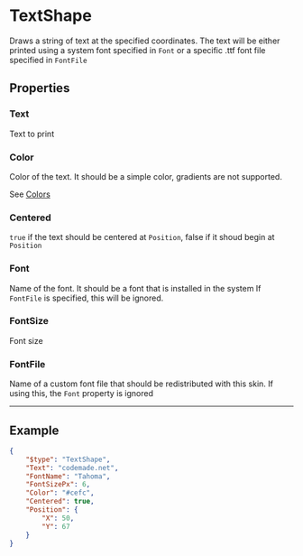 # TextShape

Draws a string of text at the specified coordinates.
The text will be either printed using a system font specified in `Font` or a specific .ttf font file specified in `FontFile`



## Properties
### Text

Text to print



### Color

Color of the text. It should be a simple color, gradients are not supported.



See [Colors](Colors.md)
### Centered

`true` if the text should be centered at `Position`, false if it shoud begin at `Position`



### Font

Name of the font. It should be a font that is installed in the system
If `FontFile` is specified, this will be ignored.



### FontSize

Font size



### FontFile

Name of a custom font file that should be redistributed with this skin.
If using this, the `Font` property is ignored




---

## Example

```json
{
    "$type": "TextShape",
    "Text": "codemade.net",
    "FontName": "Tahoma",
    "FontSizePx": 6,
    "Color": "#cefc",
    "Centered": true,
    "Position": {
        "X": 50,
        "Y": 67
    }
}

```

